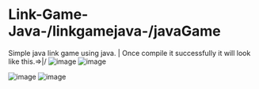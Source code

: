# Link-Game-Java-/linkgamejava-/javaGame
Simple java link game using java.                     |
Once compile it successfully it will look like this.=>\|/
![image](https://user-images.githubusercontent.com/78581470/140455372-c3616b87-5424-4e60-a55d-139022731864.png)
![image](https://user-images.githubusercontent.com/78581470/140456630-c2d8f86c-b1cd-4996-a774-27413659a171.png)

![image](https://user-images.githubusercontent.com/78581470/140455446-c63f23db-f996-4573-81a7-be29871febc8.png)
![image](https://user-images.githubusercontent.com/78581470/140455579-6c2ffd3c-949f-4c52-b277-14bc5bcf6c8a.png)
